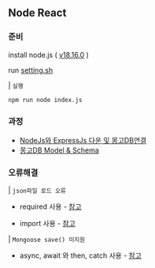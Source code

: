 ## Node React

### 준비

install node.js ( [v18.16.0](https://nodejs.org/dist/v18.16.0/node-v18.16.0-x64.msi) )

run [setting.sh](./setting.sh)

| `실행`

```bash
npm run node index.js
```

### 과정

- [NodeJs와 ExpressJs 다운 및 몽고DB연결](./boiler-plate/index.js)
- [몽고DB Model & Schema](./boiler-plate/models/User.js)


### 오류해결

| `json파일 로드 오류`

- required 사용 - [참고](https://takeknowledge.tistory.com/141)

- import 사용 - [참고](https://sig03.medium.com/javascript-%EC%97%90%EC%84%9C-json-%ED%8C%8C%EC%9D%BC-include-%ED%95%98%EB%8A%94-%EA%B0%84%EB%8B%A8%ED%95%9C-%EB%B0%A9%EB%B2%95-%EB%91%90-%EA%B0%80%EC%A7%80-eacf9eb63eb2)

| `Mongoose save() 미지원`

- async, await 와 then, catch 사용 - [참고](https://www.inflearn.com/questions/805491/%EA%B0%95%EC%9D%98%EC%97%90-%EB%82%98%EC%98%A4%EB%8A%94-%EB%AC%B8%EB%B2%95%EC%9D%B4-%EC%A0%81%EC%9A%A9%EB%90%98%EC%A7%80-%EC%95%8A%EC%8A%B5%EB%8B%88%EB%8B%A4)